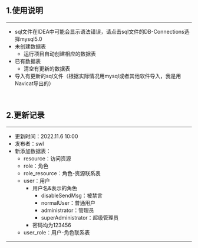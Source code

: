 ## 1.使用说明
- - -
- sql文件在IDEA中可能会显示语法错误，请点击sql文件的DB-Connections选择mysql5.0
- 未创建数据表
  - 运行项目自动创建相应的数据表
- 已有数据表
  - 清空有更新的数据表
- 导入有更新的sql文件（根据实际情况用mysql或者其他软件导入，我是用Navicat导出的）

<br>

## 2.更新记录
- - -
- 更新时间：2022.11.6 10:00
- 发布者：swl
- 新添加数据表：
  - resource：访问资源
  - role：角色
  - role_resource：角色-资源联系表
  - user：用户
    - 用户名&表示的角色
      - disableSendMsg：被禁言
      - normalUser：普通用户
      - administrator：管理员
      - superAdministrator：超级管理员
    - 密码均为123456
  - user_role：用户-角色联系表
- - -
